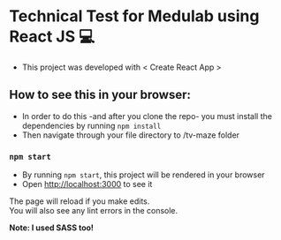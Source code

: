 # Technical Test for Medulab using React JS 💻

- This project was developed with < Create React App >

## How to see this in your browser:

- In order to do this -and after you clone the repo- you must install the dependencies by running `npm install`
- Then navigate through your file directory to /tv-maze folder

### `npm start`

- By running `npm start`, this project will be rendered in your browser
- Open [http://localhost:3000](http://localhost:3000) to see it

The page will reload if you make edits.\
You will also see any lint errors in the console.


**Note: I used SASS too!**
